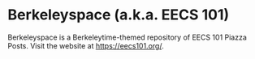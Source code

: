# Berkeleyspace (a.k.a. EECS 101)

Berkeleyspace is a Berkeleytime-themed repository of EECS 101 Piazza Posts. Visit the website at https://eecs101.org/.
